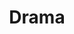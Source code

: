 ---
title: Drama
crosslinks:
- SubredditDrama
- The_Donald
- news
- politics
- Anarchism
- AskReddit
- TrollXChromosomes
- worldnews
- pics
- GamerGhazi
- conspiracy
- Incels
- circlebroke2
- canada
- DramaOrCirclebroke
- relationships
- neoliberal
- CringeAnarchy
- europe
- videos
---